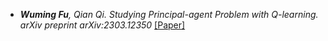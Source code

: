 
- *<strong><strong>Wuming Fu</strong></strong>, Qian Qi. Studying Principal-agent Problem with Q-learning. arXiv preprint arXiv:2303.12350* [[Paper]](https://arxiv.org/abs/2303.12350) 

